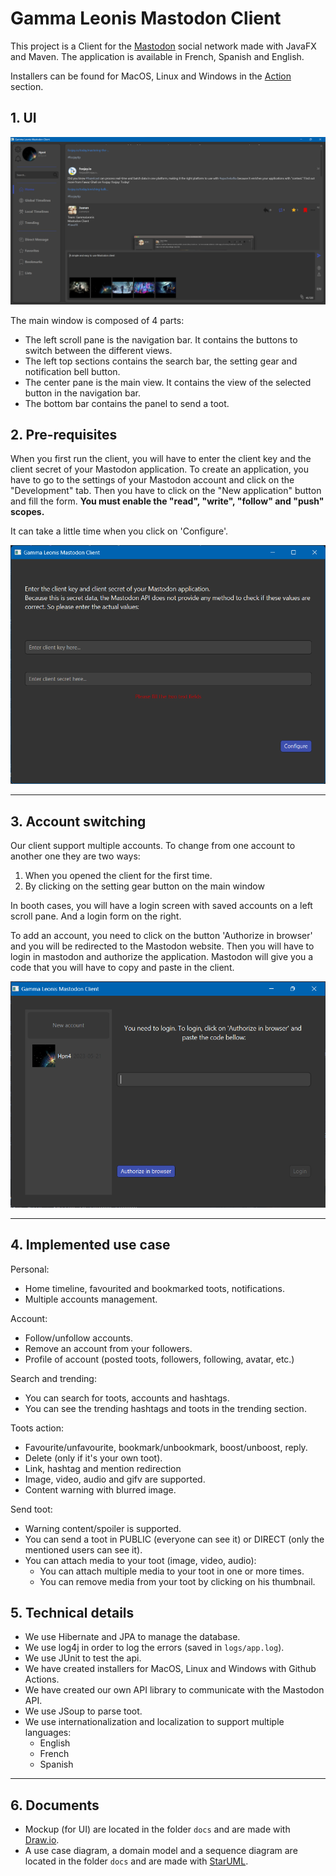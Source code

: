 # Gamma Leonis Mastodon Client

This project is a Client for the [Mastodon](https://joinmastodon.org/) social network made with JavaFX and Maven.
The application is available in French, Spanish and English.

Installers can be found for MacOS, Linux and Windows in the [Action](https://github.com/Hpn4/Gamma_Leonis-mastodonFX/actions) section.

## 1. UI

![Main window](docs/img/main.png)

The main window is composed of 4 parts:
- The left scroll pane is the navigation bar. It contains the buttons to switch between the different views.
- The left top sections contains the search bar, the setting gear and notification bell button.
- The center pane is the main view. It contains the view of the selected button in the navigation bar.
- The bottom bar contains the panel to send a toot.


## 2. Pre-requisites

When you first run the client, you will have to enter the client key and the client secret of your Mastodon application.
To create an application, you have to go to the settings of your Mastodon account and click on the "Development" tab.
Then you have to click on the "New application" button and fill the form. 
**You must enable the "read", "write", "follow" and "push" scopes.**

It can take a little time when you click on 'Configure'.

![Create application](docs/img/configure.png)

---

## 3. Account switching

Our client support multiple accounts. To change from one account to another one they are two ways:
1. When you opened the client for the first time.
2. By clicking on the setting gear button on the main window

In booth cases, you will have a login screen with saved accounts on a left scroll pane.
And a login form on the right.

To add an account, you need to click on the button 'Authorize in browser' and you will be redirected to the Mastodon website.
Then you will have to login in mastodon and authorize the application. Mastodon will give you a code that you will have to copy and paste in the client.

![Login screen](docs/img/login.png)

---

## 4. Implemented use case

Personal:
- Home timeline, favourited and bookmarked toots, notifications.
- Multiple accounts management.

Account:
- Follow/unfollow accounts.
- Remove an account from your followers.
- Profile of account (posted toots, followers, following, avatar, etc.)

Search and trending:
- You can search for toots, accounts and hashtags.
- You can see the trending hashtags and toots in the trending section.

Toots action:
- Favourite/unfavourite, bookmark/unbookmark, boost/unboost, reply.
- Delete (only if it's your own toot).
- Link, hashtag and mention redirection
- Image, video, audio and gifv are supported.
- Content warning with blurred image.

Send toot:
- Warning content/spoiler is supported.
- You can send a toot in PUBLIC (everyone can see it) or DIRECT (only the mentioned users can see it).
- You can attach media to your toot (image, video, audio):
  - You can attach multiple media to your toot in one or more times.
  - You can remove media from your toot by clicking on his thumbnail.

## 5. Technical details

- We use Hibernate and JPA to manage the database.
- We use log4j in order to log the errors (saved in `logs/app.log`).
- We use JUnit to test the api.
- We have created installers for MacOS, Linux and Windows with Github Actions.
- We have created our own API library to communicate with the Mastodon API.
- We use JSoup to parse toot.
- We use internationalization and localization to support multiple languages:
  - English
  - French
  - Spanish

---

## 6. Documents

- Mockup (for UI) are located in the folder `docs` and are made with [Draw.io](https://draw.io/).
- A use case diagram, a domain model and a sequence diagram are located in the folder `docs` and are made with [StarUML](https://staruml.io/).
